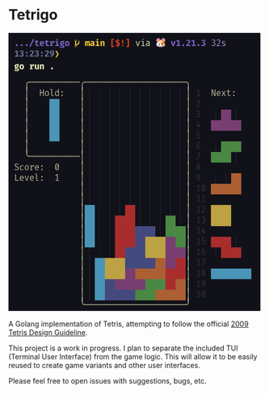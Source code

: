 # Tetrigo

![app demo](./docs/assets/demo1.png)

A Golang implementation of Tetris, attempting to follow the official [2009 Tetris Design Guideline](https://github.com/Broderick-Westrope/tetrigo/tree/main/docs/2009-Tetris-Design-Guideline.pdf).

This project is a work in progress. I plan to separate the included TUI (Terminal User Interface) from the game logic. This will allow it to be easily reused to create game variants and other user interfaces.

Please feel free to open issues with suggestions, bugs, etc.
